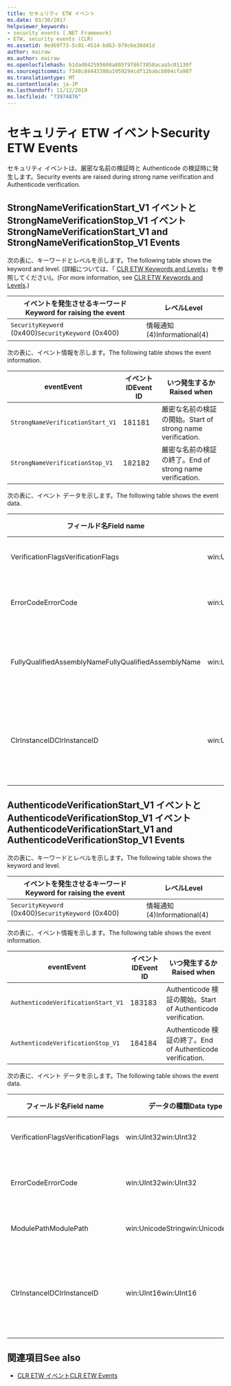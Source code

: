 ```yaml
---
title: セキュリティ ETW イベント
ms.date: 03/30/2017
helpviewer_keywords:
- security events [.NET Framework]
- ETW, security events (CLR)
ms.assetid: 0ed69f73-5c01-4514-bd63-979c6e38d41d
author: mairaw
ms.author: mairaw
ms.openlocfilehash: b1dad042595608a805f978673858acaa5c01130f
ms.sourcegitcommit: f348c84443380a1959294cdf12babcb804cfa987
ms.translationtype: MT
ms.contentlocale: ja-JP
ms.lasthandoff: 11/12/2019
ms.locfileid: "73974876"
---
```

# <a name="security-etw-events"></a><span data-ttu-id="31503-102">セキュリティ ETW イベント</span><span class="sxs-lookup"><span data-stu-id="31503-102">Security ETW Events</span></span>

<span data-ttu-id="31503-103">セキュリティ イベントは、厳密な名前の検証時と Authenticode の検証時に発生します。</span><span class="sxs-lookup"><span data-stu-id="31503-103">Security events are raised during strong name verification and Authenticode verification.</span></span>  

## <a name="strongnameverificationstart_v1-and-strongnameverificationstop_v1-events"></a><span data-ttu-id="31503-104">StrongNameVerificationStart_V1 イベントと StrongNameVerificationStop_V1 イベント</span><span class="sxs-lookup"><span data-stu-id="31503-104">StrongNameVerificationStart_V1 and StrongNameVerificationStop_V1 Events</span></span>  
 <span data-ttu-id="31503-105">次の表に、キーワードとレベルを示します。</span><span class="sxs-lookup"><span data-stu-id="31503-105">The following table shows the keyword and level.</span></span> <span data-ttu-id="31503-106">(詳細については、「 [CLR ETW Keywords and Levels](clr-etw-keywords-and-levels.md)」を参照してください)。</span><span class="sxs-lookup"><span data-stu-id="31503-106">(For more information, see [CLR ETW Keywords and Levels](clr-etw-keywords-and-levels.md).)</span></span>  
  
|<span data-ttu-id="31503-107">イベントを発生させるキーワード</span><span class="sxs-lookup"><span data-stu-id="31503-107">Keyword for raising the event</span></span>|<span data-ttu-id="31503-108">レベル</span><span class="sxs-lookup"><span data-stu-id="31503-108">Level</span></span>|  
|-----------------------------------|-----------|  
|<span data-ttu-id="31503-109">`SecurityKeyword` (0x400)</span><span class="sxs-lookup"><span data-stu-id="31503-109">`SecurityKeyword` (0x400)</span></span>|<span data-ttu-id="31503-110">情報通知 (4)</span><span class="sxs-lookup"><span data-stu-id="31503-110">Informational(4)</span></span>|  
  
 <span data-ttu-id="31503-111">次の表に、イベント情報を示します。</span><span class="sxs-lookup"><span data-stu-id="31503-111">The following table shows the event information.</span></span>  
  
|<span data-ttu-id="31503-112">event</span><span class="sxs-lookup"><span data-stu-id="31503-112">Event</span></span>|<span data-ttu-id="31503-113">イベント ID</span><span class="sxs-lookup"><span data-stu-id="31503-113">Event ID</span></span>|<span data-ttu-id="31503-114">いつ発生するか</span><span class="sxs-lookup"><span data-stu-id="31503-114">Raised when</span></span>|  
|-----------|--------------|-----------------|  
|`StrongNameVerificationStart_V1`|<span data-ttu-id="31503-115">181</span><span class="sxs-lookup"><span data-stu-id="31503-115">181</span></span>|<span data-ttu-id="31503-116">厳密な名前の検証の開始。</span><span class="sxs-lookup"><span data-stu-id="31503-116">Start of strong name verification.</span></span>|  
|`StrongNameVerificationStop_V1`|<span data-ttu-id="31503-117">182</span><span class="sxs-lookup"><span data-stu-id="31503-117">182</span></span>|<span data-ttu-id="31503-118">厳密な名前の検証の終了。</span><span class="sxs-lookup"><span data-stu-id="31503-118">End of strong name verification.</span></span>|  
  
 <span data-ttu-id="31503-119">次の表に、イベント データを示します。</span><span class="sxs-lookup"><span data-stu-id="31503-119">The following table shows the event data.</span></span>  
  
|<span data-ttu-id="31503-120">フィールド名</span><span class="sxs-lookup"><span data-stu-id="31503-120">Field name</span></span>|<span data-ttu-id="31503-121">データの種類</span><span class="sxs-lookup"><span data-stu-id="31503-121">Data type</span></span>|<span data-ttu-id="31503-122">説明</span><span class="sxs-lookup"><span data-stu-id="31503-122">Description</span></span>|  
|----------------|---------------|-----------------|  
|<span data-ttu-id="31503-123">VerificationFlags</span><span class="sxs-lookup"><span data-stu-id="31503-123">VerificationFlags</span></span>|<span data-ttu-id="31503-124">win:UInt32</span><span class="sxs-lookup"><span data-stu-id="31503-124">win:UInt32</span></span>|<span data-ttu-id="31503-125">検証フラグ。</span><span class="sxs-lookup"><span data-stu-id="31503-125">The verification flags.</span></span>|  
|<span data-ttu-id="31503-126">ErrorCode</span><span class="sxs-lookup"><span data-stu-id="31503-126">ErrorCode</span></span>|<span data-ttu-id="31503-127">win:UInt32</span><span class="sxs-lookup"><span data-stu-id="31503-127">win:UInt32</span></span>|<span data-ttu-id="31503-128">HResult エラー コード。</span><span class="sxs-lookup"><span data-stu-id="31503-128">The HResult error code.</span></span>|  
|<span data-ttu-id="31503-129">FullyQualifiedAssemblyName</span><span class="sxs-lookup"><span data-stu-id="31503-129">FullyQualifiedAssemblyName</span></span>|<span data-ttu-id="31503-130">win:UnicodeString</span><span class="sxs-lookup"><span data-stu-id="31503-130">win:UnicodeString</span></span>|<span data-ttu-id="31503-131">完全修飾アセンブリ名。</span><span class="sxs-lookup"><span data-stu-id="31503-131">The fully qualified assembly name.</span></span>|  
|<span data-ttu-id="31503-132">ClrInstanceID</span><span class="sxs-lookup"><span data-stu-id="31503-132">ClrInstanceID</span></span>|<span data-ttu-id="31503-133">win:UInt16</span><span class="sxs-lookup"><span data-stu-id="31503-133">win:UInt16</span></span>|<span data-ttu-id="31503-134">CLR または CoreCLR のインスタンスの一意の ID。</span><span class="sxs-lookup"><span data-stu-id="31503-134">Unique ID for the instance of CLR or CoreCLR.</span></span>|  

## <a name="authenticodeverificationstart_v1-and-authenticodeverificationstop_v1-events"></a><span data-ttu-id="31503-135">AuthenticodeVerificationStart_V1 イベントと AuthenticodeVerificationStop_V1 イベント</span><span class="sxs-lookup"><span data-stu-id="31503-135">AuthenticodeVerificationStart_V1 and AuthenticodeVerificationStop_V1 Events</span></span>  
 <span data-ttu-id="31503-136">次の表に、キーワードとレベルを示します。</span><span class="sxs-lookup"><span data-stu-id="31503-136">The following table shows the keyword and level.</span></span>  
  
|<span data-ttu-id="31503-137">イベントを発生させるキーワード</span><span class="sxs-lookup"><span data-stu-id="31503-137">Keyword for raising the event</span></span>|<span data-ttu-id="31503-138">レベル</span><span class="sxs-lookup"><span data-stu-id="31503-138">Level</span></span>|  
|-----------------------------------|-----------|  
|<span data-ttu-id="31503-139">`SecurityKeyword` (0x400)</span><span class="sxs-lookup"><span data-stu-id="31503-139">`SecurityKeyword` (0x400)</span></span>|<span data-ttu-id="31503-140">情報通知 (4)</span><span class="sxs-lookup"><span data-stu-id="31503-140">Informational(4)</span></span>|  
  
 <span data-ttu-id="31503-141">次の表に、イベント情報を示します。</span><span class="sxs-lookup"><span data-stu-id="31503-141">The following table shows the event information.</span></span>  
  
|<span data-ttu-id="31503-142">event</span><span class="sxs-lookup"><span data-stu-id="31503-142">Event</span></span>|<span data-ttu-id="31503-143">イベント ID</span><span class="sxs-lookup"><span data-stu-id="31503-143">Event ID</span></span>|<span data-ttu-id="31503-144">いつ発生するか</span><span class="sxs-lookup"><span data-stu-id="31503-144">Raised when</span></span>|  
|-----------|--------------|-----------------|  
|`AuthenticodeVerificationStart_V1`|<span data-ttu-id="31503-145">183</span><span class="sxs-lookup"><span data-stu-id="31503-145">183</span></span>|<span data-ttu-id="31503-146">Authenticode 検証の開始。</span><span class="sxs-lookup"><span data-stu-id="31503-146">Start of Authenticode verification.</span></span>|  
|`AuthenticodeVerificationStop_V1`|<span data-ttu-id="31503-147">184</span><span class="sxs-lookup"><span data-stu-id="31503-147">184</span></span>|<span data-ttu-id="31503-148">Authenticode 検証の終了。</span><span class="sxs-lookup"><span data-stu-id="31503-148">End of Authenticode verification.</span></span>|  
  
 <span data-ttu-id="31503-149">次の表に、イベント データを示します。</span><span class="sxs-lookup"><span data-stu-id="31503-149">The following table shows the event data.</span></span>  
  
|<span data-ttu-id="31503-150">フィールド名</span><span class="sxs-lookup"><span data-stu-id="31503-150">Field name</span></span>|<span data-ttu-id="31503-151">データの種類</span><span class="sxs-lookup"><span data-stu-id="31503-151">Data type</span></span>|<span data-ttu-id="31503-152">説明</span><span class="sxs-lookup"><span data-stu-id="31503-152">Description</span></span>|  
|----------------|---------------|-----------------|  
|<span data-ttu-id="31503-153">VerificationFlags</span><span class="sxs-lookup"><span data-stu-id="31503-153">VerificationFlags</span></span>|<span data-ttu-id="31503-154">win:UInt32</span><span class="sxs-lookup"><span data-stu-id="31503-154">win:UInt32</span></span>|<span data-ttu-id="31503-155">検証フラグ。</span><span class="sxs-lookup"><span data-stu-id="31503-155">The verification flags.</span></span>|  
|<span data-ttu-id="31503-156">ErrorCode</span><span class="sxs-lookup"><span data-stu-id="31503-156">ErrorCode</span></span>|<span data-ttu-id="31503-157">win:UInt32</span><span class="sxs-lookup"><span data-stu-id="31503-157">win:UInt32</span></span>|<span data-ttu-id="31503-158">HResult エラー コード。</span><span class="sxs-lookup"><span data-stu-id="31503-158">The HResult error code.</span></span>|  
|<span data-ttu-id="31503-159">ModulePath</span><span class="sxs-lookup"><span data-stu-id="31503-159">ModulePath</span></span>|<span data-ttu-id="31503-160">win:UnicodeString</span><span class="sxs-lookup"><span data-stu-id="31503-160">win:UnicodeString</span></span>|<span data-ttu-id="31503-161">モジュール パス</span><span class="sxs-lookup"><span data-stu-id="31503-161">The module path.</span></span>|  
|<span data-ttu-id="31503-162">ClrInstanceID</span><span class="sxs-lookup"><span data-stu-id="31503-162">ClrInstanceID</span></span>|<span data-ttu-id="31503-163">win:UInt16</span><span class="sxs-lookup"><span data-stu-id="31503-163">win:UInt16</span></span>|<span data-ttu-id="31503-164">CLR または CoreCLR のインスタンスの一意の ID。</span><span class="sxs-lookup"><span data-stu-id="31503-164">Unique ID for the instance of CLR or CoreCLR.</span></span>|  
  
## <a name="see-also"></a><span data-ttu-id="31503-165">関連項目</span><span class="sxs-lookup"><span data-stu-id="31503-165">See also</span></span>

- [<span data-ttu-id="31503-166">CLR ETW イベント</span><span class="sxs-lookup"><span data-stu-id="31503-166">CLR ETW Events</span></span>](clr-etw-events.md)
